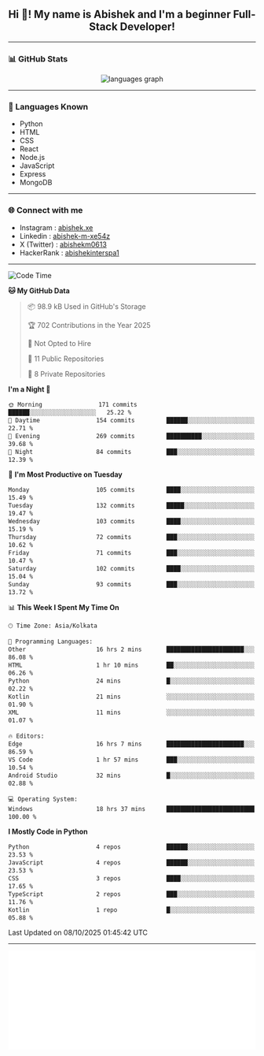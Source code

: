 <h2 align="center">Hi 👋! My name is <b>Abishek</b> and I'm a beginner Full-Stack Developer!</h2>

---

### 📊 GitHub Stats

<div align="center">
  <img src="https://github-readme-stats.vercel.app/api/top-langs/?username=Abishek-Web-Co&theme=react&show_icons=true&hide_border=true&layout=compact" height="150" alt="languages graph" />
</div>

---

### 🧠 Languages Known

- Python  
- HTML  
- CSS  
- React  
- Node.js  
- JavaScript
- Express
- MongoDB

---


### 🌐 Connect with me

- Instagram   : [abishek.xe](https://www.instagram.com/abishek.xe/)
- Linkedin    : [abishek-m-xe54z](https://www.linkedin.com/in/abishek-m-xe54z/)
- X (Twitter) : [abishekm0613](https://x.com/abishekm0613)
- HackerRank  : [abishekinterspa1](https://www.hackerrank.com/profile/abishekinterspa1)

---

<!--START_SECTION:waka-->
![Code Time](http://img.shields.io/badge/Code%20Time-273%20hrs%202%20mins-blue)

**🐱 My GitHub Data** 

> 📦 98.9 kB Used in GitHub's Storage 
 > 
> 🏆 702 Contributions in the Year 2025
 > 
> 🚫 Not Opted to Hire
 > 
> 📜 11 Public Repositories 
 > 
> 🔑 8 Private Repositories 
 > 
**I'm a Night 🦉** 

```text
🌞 Morning                171 commits         ██████░░░░░░░░░░░░░░░░░░░   25.22 % 
🌆 Daytime                154 commits         ██████░░░░░░░░░░░░░░░░░░░   22.71 % 
🌃 Evening                269 commits         ██████████░░░░░░░░░░░░░░░   39.68 % 
🌙 Night                  84 commits          ███░░░░░░░░░░░░░░░░░░░░░░   12.39 % 
```
📅 **I'm Most Productive on Tuesday** 

```text
Monday                   105 commits         ████░░░░░░░░░░░░░░░░░░░░░   15.49 % 
Tuesday                  132 commits         █████░░░░░░░░░░░░░░░░░░░░   19.47 % 
Wednesday                103 commits         ████░░░░░░░░░░░░░░░░░░░░░   15.19 % 
Thursday                 72 commits          ███░░░░░░░░░░░░░░░░░░░░░░   10.62 % 
Friday                   71 commits          ███░░░░░░░░░░░░░░░░░░░░░░   10.47 % 
Saturday                 102 commits         ████░░░░░░░░░░░░░░░░░░░░░   15.04 % 
Sunday                   93 commits          ███░░░░░░░░░░░░░░░░░░░░░░   13.72 % 
```


📊 **This Week I Spent My Time On** 

```text
🕑︎ Time Zone: Asia/Kolkata

💬 Programming Languages: 
Other                    16 hrs 2 mins       ██████████████████████░░░   86.08 % 
HTML                     1 hr 10 mins        ██░░░░░░░░░░░░░░░░░░░░░░░   06.26 % 
Python                   24 mins             █░░░░░░░░░░░░░░░░░░░░░░░░   02.22 % 
Kotlin                   21 mins             ░░░░░░░░░░░░░░░░░░░░░░░░░   01.90 % 
XML                      11 mins             ░░░░░░░░░░░░░░░░░░░░░░░░░   01.07 % 

🔥 Editors: 
Edge                     16 hrs 7 mins       ██████████████████████░░░   86.59 % 
VS Code                  1 hr 57 mins        ███░░░░░░░░░░░░░░░░░░░░░░   10.54 % 
Android Studio           32 mins             █░░░░░░░░░░░░░░░░░░░░░░░░   02.88 % 

💻 Operating System: 
Windows                  18 hrs 37 mins      █████████████████████████   100.00 % 
```

**I Mostly Code in Python** 

```text
Python                   4 repos             ██████░░░░░░░░░░░░░░░░░░░   23.53 % 
JavaScript               4 repos             ██████░░░░░░░░░░░░░░░░░░░   23.53 % 
CSS                      3 repos             ████░░░░░░░░░░░░░░░░░░░░░   17.65 % 
TypeScript               2 repos             ███░░░░░░░░░░░░░░░░░░░░░░   11.76 % 
Kotlin                   1 repo              █░░░░░░░░░░░░░░░░░░░░░░░░   05.88 % 
```




 Last Updated on 08/10/2025 01:45:42 UTC
<!--END_SECTION:waka-->

---

<div align="center">
  <a href="https://abish-file.web.app/" target="_blank" rel="noopener noreferrer"><img height="200" src="pic.png" alt="Profile Picture" /></a>
</div>

